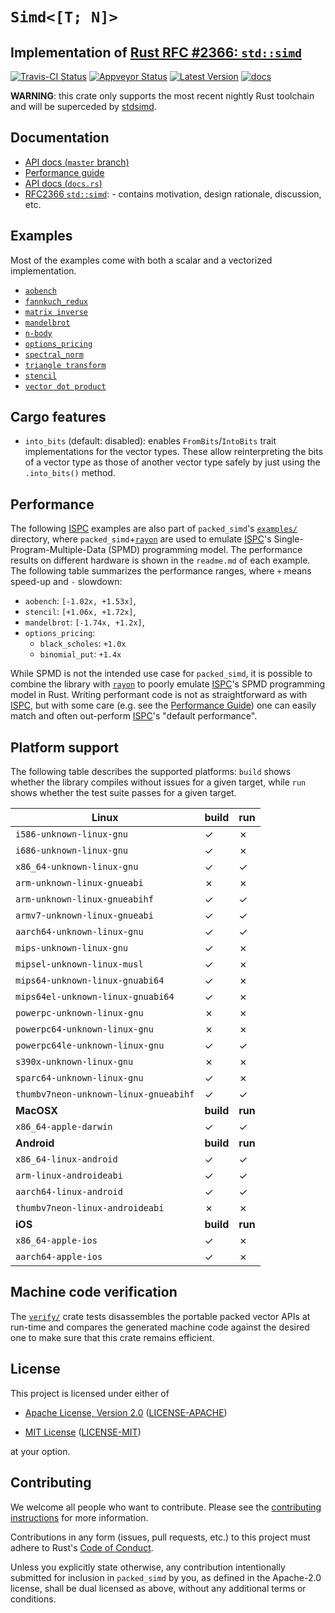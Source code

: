 # `Simd<[T; N]>`

## Implementation of [Rust RFC #2366: `std::simd`][rfc2366]

[![Travis-CI Status]][travis] [![Appveyor Status]][appveyor] [![Latest Version]][crates.io] [![docs]][master_docs]

**WARNING**: this crate only supports the most recent nightly Rust toolchain
and will be superceded by [stdsimd](https://github.com/rust-lang/stdsimd).

## Documentation

* [API docs (`master` branch)][master_docs]
* [Performance guide][perf_guide]
* [API docs (`docs.rs`)][docs.rs]
* [RFC2366 `std::simd`][rfc2366]: - contains motivation, design rationale,
  discussion, etc.

## Examples

Most of the examples come with both a scalar and a vectorized implementation.

* [`aobench`](https://github.com/rust-lang-nursery/packed_simd/tree/master/examples/aobench)
* [`fannkuch_redux`](https://github.com/rust-lang-nursery/packed_simd/tree/master/examples/fannkuch_redux)
* [`matrix inverse`](https://github.com/rust-lang-nursery/packed_simd/tree/master/examples/matrix_inverse)
* [`mandelbrot`](https://github.com/rust-lang-nursery/packed_simd/tree/master/examples/mandelbrot)
* [`n-body`](https://github.com/rust-lang-nursery/packed_simd/tree/master/examples/nbody)
* [`options_pricing`](https://github.com/rust-lang-nursery/packed_simd/tree/master/examples/options_pricing)
* [`spectral_norm`](https://github.com/rust-lang-nursery/packed_simd/tree/master/examples/spectral_norm)
* [`triangle transform`](https://github.com/rust-lang-nursery/packed_simd/tree/master/examples/triangle_xform)
* [`stencil`](https://github.com/rust-lang-nursery/packed_simd/tree/master/examples/stencil)
* [`vector dot product`](https://github.com/rust-lang-nursery/packed_simd/tree/master/examples/dot_product)

## Cargo features

* `into_bits` (default: disabled): enables `FromBits`/`IntoBits` trait
  implementations for the vector types. These allow reinterpreting the bits of a
  vector type as those of another vector type safely by just using the
  `.into_bits()` method.

## Performance

The following [ISPC] examples are also part of `packed_simd`'s
[`examples/`](https://github.com/rust-lang-nursery/packed_simd/tree/master/examples/)
directory, where `packed_simd`+[`rayon`][rayon] are used to emulate [ISPC]'s
Single-Program-Multiple-Data (SPMD) programming model. The performance results
on different hardware is shown in the `readme.md` of each example. The following
table summarizes the performance ranges, where `+` means speed-up and `-`
slowdown:

* `aobench`: `[-1.02x, +1.53x]`,
* `stencil`: `[+1.06x, +1.72x]`,
* `mandelbrot`: `[-1.74x, +1.2x]`,
* `options_pricing`:
   * `black_scholes`: `+1.0x`
   * `binomial_put`: `+1.4x`

 While SPMD is not the intended use case for `packed_simd`, it is possible to
 combine the library with [`rayon`][rayon] to poorly emulate [ISPC]'s SPMD programming
 model in Rust. Writing performant code is not as straightforward as with
 [ISPC], but with some care (e.g. see the [Performance Guide][perf_guide]) one
 can easily match and often out-perform [ISPC]'s "default performance".

## Platform support

The following table describes the supported platforms: `build` shows whether
the library compiles without issues for a given target, while `run` shows
whether the test suite passes for a given target.

| **Linux**                             | **build** | **run** |
|---------------------------------------|-----------|---------|
| `i586-unknown-linux-gnu`              | ✓         | ✗       |
| `i686-unknown-linux-gnu`              | ✓         | ✗       |
| `x86_64-unknown-linux-gnu`            | ✓         | ✓       |
| `arm-unknown-linux-gnueabi`           | ✗         | ✗       |
| `arm-unknown-linux-gnueabihf`         | ✓         | ✓       |
| `armv7-unknown-linux-gnueabi`         | ✓         | ✓       |
| `aarch64-unknown-linux-gnu`           | ✓         | ✓       |
| `mips-unknown-linux-gnu`              | ✓         | ✗       |
| `mipsel-unknown-linux-musl`           | ✓         | ✗       |
| `mips64-unknown-linux-gnuabi64`       | ✓         | ✗       |
| `mips64el-unknown-linux-gnuabi64`     | ✓         | ✗       |
| `powerpc-unknown-linux-gnu`           | ✗         | ✗       |
| `powerpc64-unknown-linux-gnu`         | ✗         | ✗       |
| `powerpc64le-unknown-linux-gnu`       | ✓         | ✓       |
| `s390x-unknown-linux-gnu`             | ✗         | ✗       |
| `sparc64-unknown-linux-gnu`           | ✓         | ✗       |
| `thumbv7neon-unknown-linux-gnueabihf` | ✓         | ✓       |
| **MacOSX**                            | **build** | **run** |
| `x86_64-apple-darwin`                 | ✓         | ✓       |
| **Android**                           | **build** | **run** |
| `x86_64-linux-android`                | ✓         | ✓       |
| `arm-linux-androideabi`               | ✓         | ✓       |
| `aarch64-linux-android`               | ✓         | ✓       |
| `thumbv7neon-linux-androideabi`       | ✗         | ✗       |
| **iOS**                               | **build** | **run** |
| `x86_64-apple-ios`                    | ✓         | ✗       |
| `aarch64-apple-ios`                   | ✓         | ✗       |


## Machine code verification

The
[`verify/`](https://github.com/rust-lang-nursery/packed_simd/tree/master/verify)
crate tests disassembles the portable packed vector APIs at run-time and
compares the generated machine code against the desired one to make sure that
this crate remains efficient.

## License

This project is licensed under either of

* [Apache License, Version 2.0](http://www.apache.org/licenses/LICENSE-2.0)
  ([LICENSE-APACHE](LICENSE-APACHE))

* [MIT License](http://opensource.org/licenses/MIT)
  ([LICENSE-MIT](LICENSE-MIT))

at your option.

## Contributing

We welcome all people who want to contribute.
Please see the [contributing instructions] for more information.

Contributions in any form (issues, pull requests, etc.) to this project
must adhere to Rust's [Code of Conduct].

Unless you explicitly state otherwise, any contribution intentionally submitted
for inclusion in `packed_simd` by you, as defined in the Apache-2.0 license, shall be
dual licensed as above, without any additional terms or conditions.

[travis]: https://travis-ci.com/rust-lang-nursery/packed_simd
[Travis-CI Status]: https://travis-ci.com/rust-lang-nursery/packed_simd.svg?branch=master
[appveyor]: https://ci.appveyor.com/project/gnzlbg/packed-simd
[Appveyor Status]: https://ci.appveyor.com/api/projects/status/hd7v9dvr442hgdix?svg=true
[Latest Version]: https://img.shields.io/crates/v/packed_simd.svg
[crates.io]: https://crates.io/crates/packed_simd
[docs]: https://docs.rs/packed_simd/badge.svg
[docs.rs]: https://docs.rs/packed_simd/
[master_docs]: https://rust-lang-nursery.github.io/packed_simd/packed_simd/
[perf_guide]: https://rust-lang-nursery.github.io/packed_simd/perf-guide/
[rfc2366]: https://github.com/rust-lang/rfcs/pull/2366
[ISPC]: https://ispc.github.io/
[rayon]: https://crates.io/crates/rayon
[boost_license]: https://www.boost.org/LICENSE_1_0.txt
[SLEEF]: https://sleef.org/
[sleef_sys]: https://crates.io/crates/sleef-sys
[contributing instructions]: contributing.md
[Code of Conduct]: https://www.rust-lang.org/en-US/conduct.html
